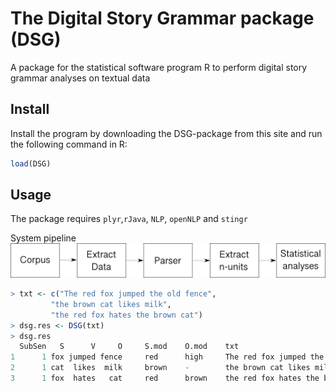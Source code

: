 # The Digital Story Grammar package (DSG)
A package for the statistical software program R to perform digital story grammar analyses on textual data

## Install
Install the program by downloading the DSG-package from this site and run the following command in R: <br/>

``` r
load(DSG)
```

##  Usage
The package requires `plyr`,`rJava`, `NLP`, `openNLP` and `stingr`

System pipeline
<img src="https://github.com/sban/narratives/blob/master/SystemPipelineW2.png" >



``` r
> txt <- c("The red fox jumped the old fence", 
         "the brown cat likes milk", 
         "the red fox hates the brown cat")
> dsg.res <- DSG(txt)
> dsg.res
  SubSen   S      V     O     S.mod    O.mod    txt
1      1 fox jumped fence     red      high     The red fox jumped the old fence
2      1 cat  likes  milk     brown    -        the brown cat likes milk
3      1 fox  hates   cat     red      brown    the red fox hates the brown cat
```



